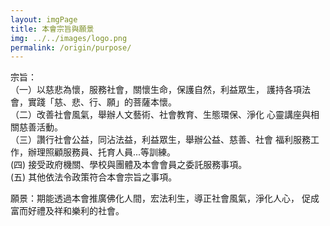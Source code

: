```yaml
---
layout: imgPage
title: 本會宗旨與願景
img: ../../images/logo.png
permalink: /origin/purpose/
---
```


宗旨：  
（一）以慈悲為懷，服務社會，關懷生命，保護自然，利益眾生， 護持各項法會，實踐「慈、悲、行、願」的菩薩本懷。  
（二）改善社會風氣，舉辦人文藝術、社會教育、生態環保、淨化 心靈講座與相關慈善活動。  
（三）讚行社會公益，同沾法益，利益眾生，舉辦公益、慈善、社會 福利服務工作，辦理照顧服務員、托育人員...等訓練。  
(四) 接受政府機關、學校與團體及本會會員之委託服務事項。  
(五) 其他依法令政策符合本會宗旨之事項。  

願景：期能透過本會推廣佛化人間，宏法利生，導正社會風氣，淨化人心， 促成富而好禮及祥和樂利的社會。
